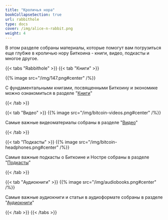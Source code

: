 ```yaml
---
title: "Кроличья нора"
bookCollapseSection: true
url: rabbithole
type: docs
cover: /img/alice-n-rabbit.png
weight: 4
---
```


В этом разделе собраны материалы, которые помогут вам погрузиться еще глубже в кроличью нору Биткоина - книги, видео, подкасты и многое другое. 

{{< tabs "Rabbithole" >}}
{{< tab "Книги" >}}

{{% image src="/img/147.png#center" /%}}

С фундаментальными книгами, посвященными Биткоину и экономике можно ознакомиться в разделе "[Книги](/books)"

{{< /tab >}}

{{< tab "Видео" >}}
{{% image src="/img/bitcoin-videos.png#center" /%}}

Самые важные видеоматериалы собраны в разделе "[Видео](/videos/)"

{{< /tab >}}

{{< tab "Подкасты" >}}
{{% image src="/img/bitcoin-headphones.png#center" /%}}

Самые важные подкасты о Биткоине и Ностре собраны в разделе "[Подкасты]()"

{{< /tab >}}

{{< tab "Аудиокниги" >}}
{{% image src="/img/audiobooks.png#center" /%}}

Самые важные аудиокниги и статьи в аудиоформате собраны в разделе "[Аудиокниги]()"

{{< /tab >}}
{{< /tabs >}}
